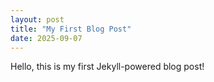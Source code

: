 ```yaml
---
layout: post
title: "My First Blog Post"
date: 2025-09-07
---
```


Hello, this is my first Jekyll-powered blog post!
